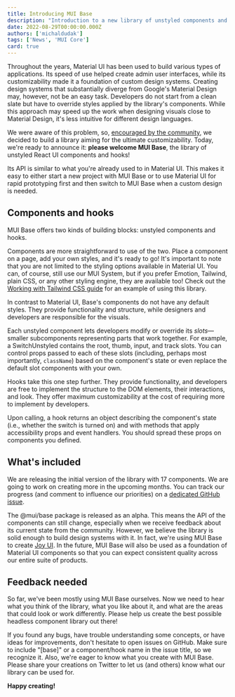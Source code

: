 ```yaml
---
title: Introducing MUI Base
description: "Introduction to a new library of unstyled components and hooks: MUI Base"
date: 2022-08-29T00:00:00.000Z
authors: ['michaldudak']
tags: ['News', 'MUI Core']
card: true
---
```


<!-- hero image goes here -->

Throughout the years, Material UI has been used to build various types of applications.
Its speed of use helped create admin user interfaces, while its customizability made it a foundation of custom design systems.
Creating design systems that substantially diverge from Google's Material Design may, however, not be an easy task.
Developers do not start from a clean slate but have to override styles applied by the library's components.
While this approach may speed up the work when designing visuals close to Material Design, it's less intuitive for different design languages.

We were aware of this problem, so, [encouraged by the community](https://github.com/mui/material-ui/issues/6218), we decided to build a library aiming for the ultimate customizability.
Today, we're ready to announce it: **please welcome MUI Base**, the library of unstyled React UI components and hooks!

Its API is similar to what you're already used to in Material UI.
This makes it easy to either start a new project with MUI Base or to use Material UI for rapid prototyping first and then switch to MUI Base when a custom design is needed.

## Components and hooks

MUI Base offers two kinds of building blocks: unstyled components and hooks.

Components are more straightforward to use of the two.
Place a component on a page, add your own styles, and it's ready to go!
It's important to note that you are not limited to the styling options available in Material UI.
You can, of course, still use our MUI System, but if you prefer Emotion, Tailwind, plain CSS, or any other styling engine, they are available too!
Check out the [Working with Tailwind CSS guide](/base/guides/working-with-tailwind-css/) for an example of using this library.

In contrast to Material UI, Base's components do not have any default styles.
They provide functionality and structure, while designers and developers are responsible for the visuals.

Each unstyled component lets developers modify or override its _slots_—smaller subcomponents representing parts that work together.
For example, a SwitchUnstyled contains the root, thumb, input, and track slots.
You can control props passed to each of these slots (including, perhaps most importantly, `className`) based on the component's state or even replace the default slot components with your own.

<!-- example here -->

Hooks take this one step further.
They provide functionality, and developers are free to implement the structure to the DOM elements, their interactions, and look.
They offer maximum customizability at the cost of requiring more to implement by developers.

Upon calling, a hook returns an object describing the component's state (i.e., whether the switch is turned on) and with methods that apply accessibility props and event handlers.
You should spread these props on components you defined.

<!-- example here -->

## What's included

We are releasing the initial version of the library with 17 components.
We are going to work on creating more in the upcoming months.
You can track our progress (and comment to influence our priorities) on a [dedicated GitHub issue](https://github.com/mui/material-ui/issues/27170).

The @mui/base package is released as an alpha.
This means the API of the components can still change, especially when we receive feedback about its current state from the community.
However, we believe the library is solid enough to build design systems with it.
In fact, we're using MUI Base to create [Joy UI](/blog/first-look-at-joy/).
In the future, MUI Base will also be used as a foundation of Material UI components so that you can expect consistent quality across our entire suite of products.

## Feedback needed

So far, we've been mostly using MUI Base ourselves.
Now we need to hear what you think of the library, what you like about it, and what are the areas that could look or work differently.
Please help us create the best possible headless component library out there!

If you found any bugs, have trouble understanding some concepts, or have ideas for improvements, don't hesitate to open issues on GitHub.
Make sure to include "[base]" or a component/hook name in the issue title, so we recognize it.
Also, we're eager to know what you create with MUI Base.
Please share your creations on Twitter to let us (and others) know what our library can be used for.

**Happy creating!**
